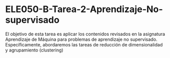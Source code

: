 # ELE050-B-Tarea-2-Aprendizaje-No-supervisado
El objetivo de esta tarea es aplicar los contenidos revisados en la asignatura Aprendizaje de Máquina para problemas de aprendizaje no supervisado. Específicamente, abordaremos las tareas de reducción de dimensionalidad y agrupamiento (clustering)
